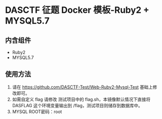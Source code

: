 # DASCTF 征题 Docker 模板-Ruby2 + MYSQL5.7
## 内含组件
- Ruby2
- MYSQL5.7

## 使用方法
1. 请在 https://github.com/DASCTF-Test/Web-Ruby2-Mysql-Test  基础上修改即可。
2. 如需自定义 flag 请修改 测试项目中的 flag.sh，本镜像默认情况下直接将 DASFLAG 这个环境变量输出到 /flag，测试项目则储存到数据库中。
3. MYSQL ROOT密码：root
